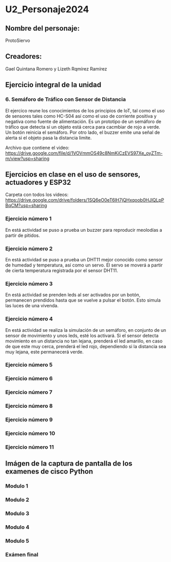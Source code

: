 # U2_Personaje2024

## Nombre del personaje:
ProtoSiervo

## Creadores:
Gael Quintana Romero y Lizeth Rqmírez Ramírez

## Ejercicio integral de la unidad
### 6. Semáforo de Tráfico con Sensor de Distancia
El ejercico reune los conocimientos de los principios de IoT, tal como el uso de sensores
tales como HC-S04 así como el uso de corriente positiva y negativa como fuente de alimentación.
Es un prototipo de un semáforo de tráfico que detecta si un objeto está cerca para cacmbiar de 
rojo a verde. Un botón reinicia el semáforo. Por otro lado, el buzzer emite una señal de alerta
si el objeto pasa la distancia limite.

Archivo que contiene el video: 
https://drive.google.com/file/d/1VOVmmOS49c8NmKiCzEVS97Xe_oyZTm-m/view?usp=sharing

## Ejercicios en clase en el uso de sensores, actuadores y ESP32

Carpeta con todos los videos:
https://drive.google.com/drive/folders/1SQ6eO0eT6lH7jQHxqoob0HJlQLpPBqCM?usp=sharing

### Ejercicio número 1
En está actividad se puso a prueba un buzzer para reproducir meolodías a partir de pitidos.

### Ejercicio número 2
En está actividad se puso a prueba un DHT11 mejor conocido como sensor de humedad y
temperatura, así como un servo. El servo se moverá a partir de cierta temperatura 
registrada por el sensor DHT11. 

### Ejercicio número 3
En está actividad se prenden leds al ser activados por un botón, permanecen prendidos hasta que
se vuelve a pulsar el botón. Esto simula las luces de una vivenda.

### Ejercicio número 4
En está actividad se realiza la simulación de un semáforo, en conjunto de un sensor de 
movimiento y unos leds, esté los activará. Si el sensor detecta movimiento en un distancia
no tan lejana, prenderá el led amarillo, en caso de que este muy cerca, prenderá el led rojo,
dependiendo si la distancia sea muy lejana, este permanecerá verde.

### Ejercicio número 5

### Ejercicio número 6

### Ejercicio número 7

### Ejercicio número 8

### Ejercicio número 9

### Ejercicio número 10

### Ejercicio número 11



## Imágen de la captura de pantalla de los examenes de cisco Python
### Modulo 1
### Modulo 2
### Modulo 3
### Modulo 4
### Modulo 5
### Exámen final
